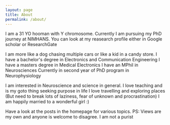 ```yaml
---
layout: page
title: About
permalink: /about/
---
```


I am a 31 YO hooman with Y chromosome. Currently I am pursuing my PhD journey at NIMHANS.
You can look at my reasearch profile either in Google scholar or ResearchGate

I am more like a dog chasing multiple cars or like a kid in a candy store.
I have a bachelor's degree in Electronics and Communication Engineering
I have a masters degree in Medical Electronics
I have an MPhil in Neurosciences 
Currently in second year of PhD program in Neurophysiology

I am interested in Neuroscience and science in general.
I love teaching and is my goto thing seeking purpose in life
I love travelling and exploring places (But need to break lots of laziness, fear of unknown and procrastination)
I am happily married to a wonderful girl :)

Have a look at the posts in the homepage for various topics.
PS: Views are my own and anyone is welcome to disagree. I am not a purist

[jekyll-organization]: https://github.com/jekyll
